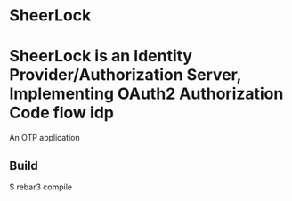 # SheerLock
SheerLock is an Identity Provider/Authorization Server, Implementing OAuth2 Authorization Code flow
idp
=====

An OTP application

Build
-----

$ rebar3 compile
